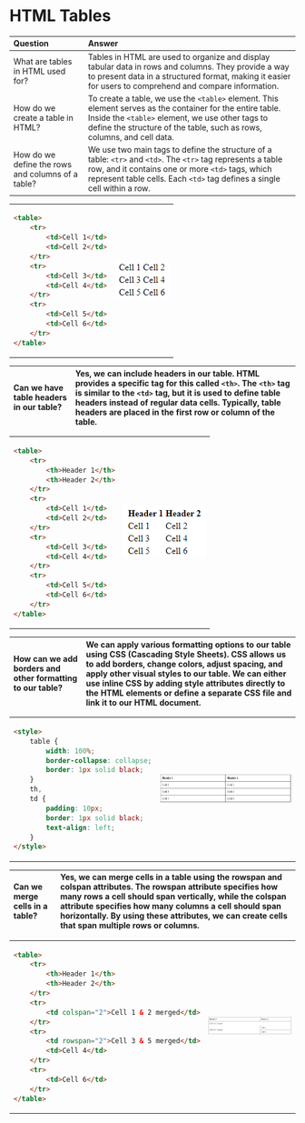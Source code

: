 # HTML Tables

| Question | Answer |
| :---  | :--- |
| What are tables in HTML used for?  | Tables in HTML are used to organize and display tabular data in rows and columns. They provide a way to present data in a structured format, making it easier for users to comprehend and compare information.  |
| How do we create a table in HTML?  | To create a table, we use the `<table>` element. This element serves as the container for the entire table. Inside the `<table>` element, we use other tags to define the structure of the table, such as rows, columns, and cell data.  |
| How do we define the rows and columns of a table?  | We use two main tags to define the structure of a table: `<tr>` and `<td>`. The `<tr>` tag represents a table row, and it contains one or more `<td>` tags, which represent table cells. Each `<td>` tag defines a single cell within a row.  |

<table>
	<tr>
		<td>

```html
<table>
    <tr>
        <td>Cell 1</td>
        <td>Cell 2</td>
    </tr>
    <tr>
        <td>Cell 3</td>
        <td>Cell 4</td>
    </tr>
    <tr>
        <td>Cell 5</td>
        <td>Cell 6</td>
    </tr>
</table>
```

</td>
		<td>
			<picture>
				<img alt="First example" src="https://raw.githubusercontent.com/HerrMaroni/Documentation/main/E1.png">
			</picture>
		</td>
	</tr>
</table>

| Can we have table headers in our table?  | Yes, we can include headers in our table. HTML provides a specific tag for this called `<th>`. The `<th>` tag is similar to the `<td>` tag, but it is used to define table headers instead of regular data cells. Typically, table headers are placed in the first row or column of the table.  |
| :---  | :--- |


<table>
	<tr>
		<td>

```html
<table>
    <tr>
        <th>Header 1</th>
        <th>Header 2</th>
    </tr>
    <tr>
        <td>Cell 1</td>
        <td>Cell 2</td>
    </tr>
    <tr>
        <td>Cell 3</td>
        <td>Cell 4</td>
    </tr>
    <tr>
        <td>Cell 5</td>
        <td>Cell 6</td>
    </tr>
</table>
```

</td>
		<td>
			<picture>
				<img alt="First example" src="https://raw.githubusercontent.com/HerrMaroni/Documentation/main/E2.png">
			</picture>
		</td>
	</tr>
</table>

| How can we add borders and other formatting to our table?  | We can apply various formatting options to our table using CSS (Cascading Style Sheets). CSS allows us to add borders, change colors, adjust spacing, and apply other visual styles to our table. We can either use inline CSS by adding style attributes directly to the HTML elements or define a separate CSS file and link it to our HTML document.  |
| :---  | :--- |

<table>
	<tr>
		<td>

```html
<style>
    table {
        width: 100%;
        border-collapse: collapse;
        border: 1px solid black;
    }
    th,
    td {
        padding: 10px;
        border: 1px solid black;
        text-align: left;
    }
</style>
```

</td>
		<td>
			<picture>
				<img alt="First example" src="https://raw.githubusercontent.com/HerrMaroni/Documentation/main/E3.png">
			</picture>
		</td>
	</tr>
</table>

| Can we merge cells in a table?  | Yes, we can merge cells in a table using the rowspan and colspan attributes. The rowspan attribute specifies how many rows a cell should span vertically, while the colspan attribute specifies how many columns a cell should span horizontally. By using these attributes, we can create cells that span multiple rows or columns. |
| :---  | :--- |

<table>
	<tr>
		<td>

```html
<table>
    <tr>
        <th>Header 1</th>
        <th>Header 2</th>
    </tr>
    <tr>
        <td colspan="2">Cell 1 & 2 merged</td>
    </tr>
    <tr>
        <td rowspan="2">Cell 3 & 5 merged</td>
        <td>Cell 4</td>
    </tr>
    <tr>
        <td>Cell 6</td>
    </tr>
</table>
```

</td>
		<td>
			<picture>
				<img alt="First example" src="https://raw.githubusercontent.com/HerrMaroni/Documentation/main/E4.png">
			</picture>
		</td>
	</tr>
</table>
